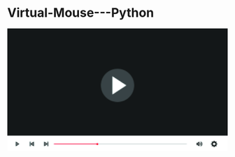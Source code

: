 # Virtual-Mouse---Python


[![Watch the video](https://raw.githubusercontent.com/HasanthaKarunachandra/GetStartPythonToControlArduino/main/Play.jpg)]([https://youtu.be/kTb8RLql86c](https://youtube.com/shorts/NeElN0TwAA8?feature=share))
